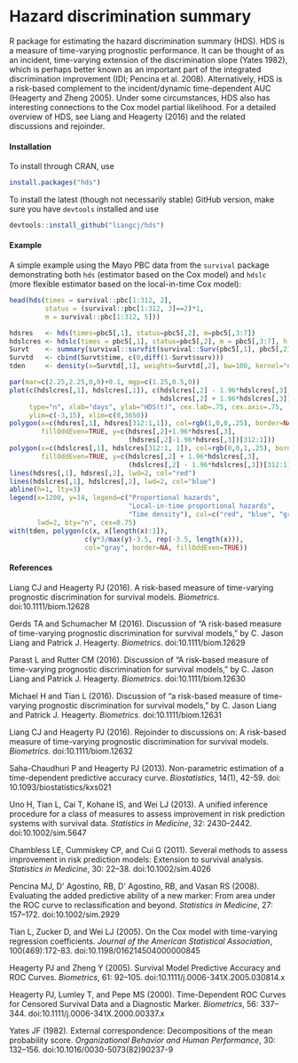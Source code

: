 # Hazard discrimination summary
R package for estimating the hazard discrimination summary (HDS). HDS is a measure of time-varying prognostic performance. It can be thought of as an incident, time-varying extension of the discrimination slope (Yates 1982), which is perhaps better known as an important part of the integrated discrimination improvement (IDI; Pencina et al. 2008). Alternatively, HDS is a risk-based complement to the incident/dynamic time-dependent AUC (Heagerty and Zheng 2005). Under some circumstances, HDS also has interesting connections to the Cox model partial likelihood. For a detailed overview of HDS, see Liang and Heagerty (2016) and the related discussions and rejoinder.

#### Installation
To install through CRAN, use
```r
install.packages("hds")
```

To install the latest (though not necessarily stable) GitHub version, make sure you have `devtools` installed and use
```r
devtools::install_github("liangcj/hds")
```

#### Example
A simple example using the Mayo PBC data from the `survival` package demonstrating both `hds` (estimator based on the Cox model) and `hdslc` (more flexible estimator based on the local-in-time Cox model):
```r
head(hds(times = survival::pbc[1:312, 2],
         status = (survival::pbc[1:312, 3]==2)*1,
         m = survival::pbc[1:312, 5]))

hdsres   <- hds(times=pbc5[,1], status=pbc5[,2], m=pbc5[,3:7])
hdslcres <- hdslc(times = pbc5[,1], status=pbc5[,2], m = pbc5[,3:7], h = 730)
Survt    <- summary(survival::survfit(survival::Surv(pbc5[,1], pbc5[,2])~1))
Survtd   <- cbind(Survt$time, c(0,diff(1-Survt$surv)))
tden     <- density(x=Survtd[,1], weights=Survtd[,2], bw=100, kernel="epanechnikov")

par(mar=c(2.25,2.25,0,0)+0.1, mgp=c(1.25,0.5,0))
plot(c(hdslcres[,1], hdslcres[,1]), c(hdslcres[,2] - 1.96*hdslcres[,3],
                                      hdslcres[,2] + 1.96*hdslcres[,3]),
     type="n", xlab="days", ylab="HDS(t)", cex.lab=.75, cex.axis=.75,
     ylim=c(-3,15), xlim=c(0,3650))
polygon(x=c(hdsres[,1], hdsres[312:1,1]), col=rgb(1,0,0,.25), border=NA,
        fillOddEven=TRUE, y=c(hdsres[,2]+1.96*hdsres[,3],
                              (hdsres[,2]-1.96*hdsres[,3])[312:1]))
polygon(x=c(hdslcres[,1], hdslcres[312:1, 1]), col=rgb(0,0,1,.25), border=NA,
        fillOddEven=TRUE, y=c(hdslcres[,2] + 1.96*hdslcres[,3],
                              (hdslcres[,2] - 1.96*hdslcres[,3])[312:1]))
lines(hdsres[,1], hdsres[,2], lwd=2, col="red")
lines(hdslcres[,1], hdslcres[,2], lwd=2, col="blue")
abline(h=1, lty=3)
legend(x=1200, y=14, legend=c("Proportional hazards",
                              "Local-in-time proportional hazards",
                              "Time density"), col=c("red", "blue", "gray"),
       lwd=2, bty="n", cex=0.75)
with(tden, polygon(c(x, x[length(x):1]),
                   c(y*3/max(y)-3.5, rep(-3.5, length(x))),
                   col="gray", border=NA, fillOddEven=TRUE))
```

#### References
Liang CJ and Heagerty PJ (2016). A risk-based measure of time-varying prognostic discrimination for survival models. *Biometrics*. doi:10.1111/biom.12628

Gerds TA and Schumacher M (2016). Discussion of “A risk-based measure of time-varying prognostic discrimination for survival models,” by C. Jason Liang and Patrick J. Heagerty. *Biometrics*. doi:10.1111/biom.12629

Parast L and Rutter CM (2016). Discussion of “A risk-based measure of time-varying prognostic discrimination for survival models,” by C. Jason Liang and Patrick J. Heagerty. *Biometrics*. doi:10.1111/biom.12630

Michael H and Tian L (2016). Discussion of “a risk-based measure of time-varying prognostic discrimination for survival models,” by C. Jason Liang and Patrick J. Heagerty. *Biometrics*. doi:10.1111/biom.12631

Liang CJ and Heagerty PJ (2016). Rejoinder to discussions on: A risk-based measure of time-varying prognostic discrimination for survival models. *Biometrics*. doi:10.1111/biom.12632

Saha-Chaudhuri P and Heagerty PJ (2013). Non-parametric estimation of a time-dependent predictive accuracy curve. *Biostatistics*, 14(1), 42-59. doi: 10.1093/biostatistics/kxs021

Uno H, Tian L, Cai T, Kohane IS, and Wei LJ (2013). A unified inference procedure for a class of measures to assess improvement in risk prediction systems with survival data. *Statistics in Medicine*, 32: 2430–2442. doi:10.1002/sim.5647

Chambless LE, Cummiskey CP, and Cui G (2011). Several methods to assess improvement in risk prediction models: Extension to survival analysis. *Statistics in Medicine*, 30: 22–38. doi:10.1002/sim.4026

Pencina MJ, D' Agostino, RB, D' Agostino, RB, and Vasan RS (2008). Evaluating the added predictive ability of a new marker: From area under the ROC curve to reclassification and beyond. *Statistics in Medicine*, 27: 157–172. doi:10.1002/sim.2929

Tian L, Zucker D, and Wei LJ (2005). On the Cox model with time-varying regression coefficients. *Journal of the American Statistical Association*, 100(469):172-83. doi:10.1198/016214504000000845

Heagerty PJ and Zheng Y (2005). Survival Model Predictive Accuracy and ROC Curves. *Biometrics*, 61: 92–105. doi:10.1111/j.0006-341X.2005.030814.x

Heagerty PJ, Lumley T, and Pepe MS (2000). Time-Dependent ROC Curves for Censored Survival Data and a Diagnostic Marker. *Biometrics*, 56: 337–344. doi:10.1111/j.0006-341X.2000.00337.x

Yates JF (1982). External correspondence: Decompositions of the mean probability score. *Organizational Behavior and Human Performance*, 30: 132–156. doi:10.1016/0030-5073(82)90237-9
